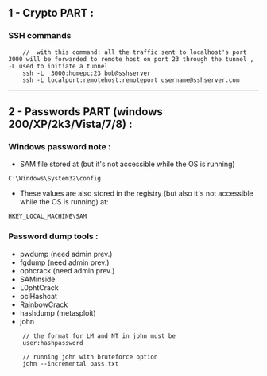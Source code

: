 ## 1 - Crypto PART :

### SSH commands
```
	//  with this command: all the traffic sent to localhost's port 3000 will be forwarded to remote host on port 23 through the tunnel , -L used to initiate a tunnel 
	ssh -L  3000:homepc:23 bob@sshserver
	ssh -L localport:remotehost:remoteport username@sshserver.com
```
------------------------------------------------------------

## 2 - Passwords PART (windows 200/XP/2k3/Vista/7/8) :

### Windows password note : 

- SAM file stored at (but it's not accessible while the OS is running)
```
C:\Windows\System32\config
```

- These values are also stored in the registry (but also it's not accessible while the OS is running) at: 
```
HKEY_LOCAL_MACHINE\SAM
```

### Password dump tools : 
- pwdump (need admin prev.)
- fgdump (need admin prev.)
- ophcrack (need admin prev.)
- SAMinside
- L0phtCrack
- oclHashcat
- RainbowCrack
- hashdump (metasploit)
- john 
```
	// the format for LM and NT in john must be 
	user:hashpassword
	
	// running john with bruteforce option
	john --incremental pass.txt
```
